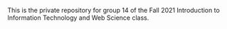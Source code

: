 This is the private repository for group 14 of the Fall 2021 Introduction to Information Technology and Web Science class.

